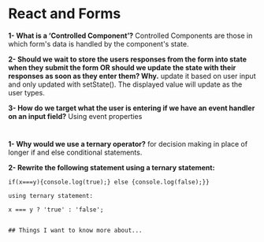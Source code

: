 #  React and Forms

**1- What is a ‘Controlled Component’?** Controlled Components are those in which form's data is handled by the component's state.

**2- Should we wait to store the users responses from the form into state when they submit the form OR should we update the state with their responses as soon as they enter them? Why.** update it based on user input and only updated with setState(). The displayed value will update as the user types.

**3- How do we target what the user is entering if we have an event handler on an input field?** Using event properties

#
**1- Why would we use a ternary operator?** for decision making in place of longer if and else conditional statements.

**2- Rewrite the following statement using a ternary statement:** 


    if(x===y){console.log(true);} else {console.log(false);}}

    using ternary statement:

    x === y ? 'true' : 'false';


    ## Things I want to know more about...
